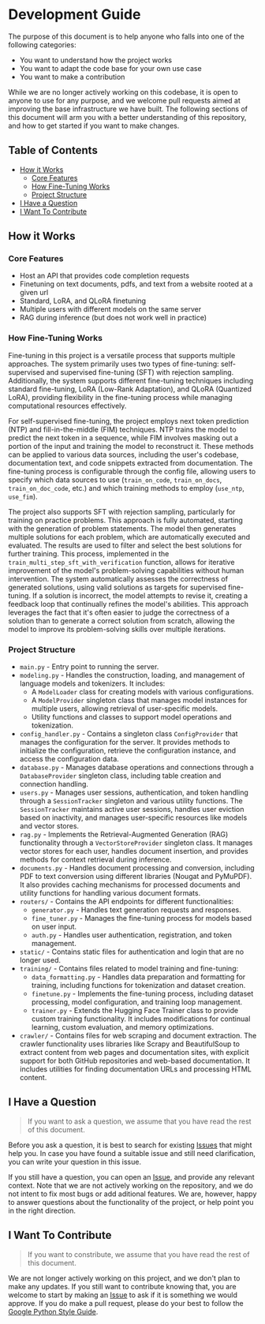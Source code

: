 # Development Guide

The purpose of this document is to help anyone who falls into one of the following categories:
- You want to understand how the project works
- You want to adapt the code base for your own use case
- You want to make a contribution

While we are no longer actively working on this codebase, it is open to anyone to use for any purpose, and we welcome pull requests aimed at improving the base infrastructure we have built. The following sections of this document will arm you with a better understanding of this repository, and how to get started if you want to make changes.

## Table of Contents

- [How it Works](#how-it-works)
    - [Core Features](#core-features)
    - [How Fine-Tuning Works](#how-fine-tuning-works)
    - [Project Structure](#project-structure)
- [I Have a Question](#i-have-a-question)
- [I Want To Contribute](#i-want-to-contribute)

## How it Works

### Core Features

- Host an API that provides code completion requests
- Finetuning on text documents, pdfs, and text from a website rooted at a given url
- Standard, LoRA, and QLoRA finetuning
- Multiple users with different models on the same server
- RAG during inference (but does not work well in practice)

### How Fine-Tuning Works

Fine-tuning in this project is a versatile process that supports multiple approaches. The system primarily uses two types of fine-tuning: self-supervised and supervised fine-tuning (SFT) with rejection sampling. Additionally, the system supports different fine-tuning techniques including standard fine-tuning, LoRA (Low-Rank Adaptation), and QLoRA (Quantized LoRA), providing flexibility in the fine-tuning process while managing computational resources effectively.

For self-supervised fine-tuning, the project employs next token prediction (NTP) and fill-in-the-middle (FIM) techniques. NTP trains the model to predict the next token in a sequence, while FIM involves masking out a portion of the input and training the model to reconstruct it. These methods can be applied to various data sources, including the user's codebase, documentation text, and code snippets extracted from documentation. The fine-tuning process is configurable through the config file, allowing users to specify which data sources to use (`train_on_code`, `train_on_docs`, `train_on_doc_code`, etc.) and which training methods to employ (`use_ntp`, `use_fim`).

The project also supports SFT with rejection sampling, particularly for training on practice problems. This approach is fully automated, starting with the generation of problem statements. The model then generates multiple solutions for each problem, which are automatically executed and evaluated. The results are used to filter and select the best solutions for further training. This process, implemented in the `train_multi_step_sft_with_verification` function, allows for iterative improvement of the model's problem-solving capabilities without human intervention. The system automatically assesses the correctness of generated solutions, using valid solutions as targets for supervised fine-tuning. If a solution is incorrect, the model attempts to revise it, creating a feedback loop that continually refines the model's abilities. This approach leverages the fact that it's often easier to judge the correctness of a solution than to generate a correct solution from scratch, allowing the model to improve its problem-solving skills over multiple iterations.

### Project Structure

- `main.py` - Entry point to running the server.
- `modeling.py` - Handles the construction, loading, and management of language models and tokenizers. It includes:
  - A `ModelLoader` class for creating models with various configurations.
  - A `ModelProvider` singleton class that manages model instances for multiple users, allowing retrieval of user-specific models.
  - Utility functions and classes to support model operations and tokenization.
- `config_handler.py` - Contains a singleton class `ConfigProvider` that manages the configuration for the server. It provides methods to initialize the configuration, retrieve the configuration instance, and access the configuration data.
- `database.py` - Manages database operations and connections through a `DatabaseProvider` singleton class, including table creation and connection handling.
- `users.py` - Manages user sessions, authentication, and token handling through a `SessionTracker` singleton and various utility functions. The `SessionTracker` maintains active user sessions, handles user eviction based on inactivity, and manages user-specific resources like models and vector stores.
- `rag.py` - Implements the Retrieval-Augmented Generation (RAG) functionality through a `VectorStoreProvider` singleton class. It manages vector stores for each user, handles document insertion, and provides methods for context retrieval during inference.
- `documents.py` - Handles document processing and conversion, including PDF to text conversion using different libraries (Nougat and PyMuPDF). It also provides caching mechanisms for processed documents and utility functions for handling various document formats.
- `routers/` - Contains the API endpoints for different functionalities:
  - `generator.py` - Handles text generation requests and responses.
  - `fine_tuner.py` - Manages the fine-tuning process for models based on user input.
  - `auth.py` - Handles user authentication, registration, and token management.
- `static/` - Contains static files for authentication and login that are no longer used.
- `training/` - Contains files related to model training and fine-tuning:
  - `data_formatting.py` - Handles data preparation and formatting for training, including functions for tokenization and dataset creation.
  - `finetune.py` - Implements the fine-tuning process, including dataset processing, model configuration, and training loop management.
  - `trainer.py` - Extends the Hugging Face Trainer class to provide custom training functionality. It includes modifications for continual learning, custom evaluation, and memory optimizations.
- `crawler/` - Contains files for web scraping and document extraction. The crawler functionality uses libraries like Scrapy and BeautifulSoup to extract content from web pages and documentation sites, with explicit support for both GitHub repositories and web-based documentation. It includes utilities for finding documentation URLs and processing HTML content.

## I Have a Question

> If you want to ask a question, we assume that you have read the rest of this document.

Before you ask a question, it is best to search for existing [Issues](/issues) that might help you. In case you have found a suitable issue and still need clarification, you can write your question in this issue.

If you still have a question, you can open an [Issue](/issues/new), and provide any relevant context. Note that we are not actively working on the repository, and we do not intent to fix most bugs or add aditional features. We are, however, happy to answer questions about the functionality of the project, or help point you in the right direction.


## I Want To Contribute

> If you want to constribute, we assume that you have read the rest of this document.

We are not longer actively working on this project, and we don't plan to make any updates. If you still want to contribute knowing that, you are welcome to start by making an [Issue](/issues/new) to ask if it is something we would approve. If you do make a pull request, please do your best to follow the [Google Python Style Guide](https://google.github.io/styleguide/pyguide.html).

